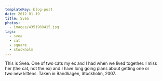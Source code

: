 ```yaml
---
templateKey: blog-post
date: 2012-01-19
title: Svea
photos:
  - images/4351908415.jpg
tags:
  - svea
  - cat
  - square
  - stockholm
---
```


This is Svea. One of two cats my ex and I had when we lived together. I miss her (the cat, not the ex) and I have long going plans about getting one or two new kittens. Taken in Bandhagen, Stockholm, 2007.
